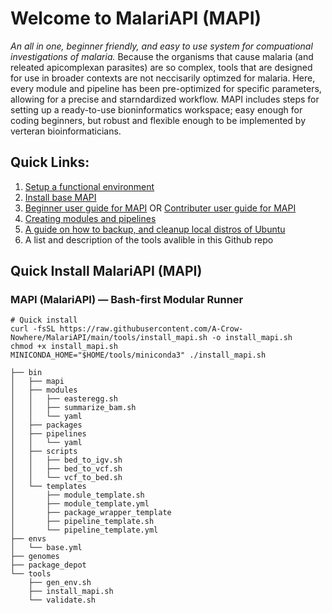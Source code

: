 # Welcome to MalariAPI (MAPI)
_An all in one, beginner friendly, and easy to use system for compuational investigations of malaria._ 
Because the organisms that cause malaria (and releated apicomplexan parasites) are so complex, tools that are designed for use in broader contexts are not neccisarily optimzed for malaria. Here, every module and pipeline has been pre-optimized for specific parameters, allowing for a precise and starndardized workflow. MAPI includes steps for setting up a ready-to-use bioninformatics workspace; easy enough for coding beginners, but robust and flexible enough to be implemented by verteran bioinformaticians. 
## Quick Links:
   1. [Setup a functional environment](docs/setup_MalariAPI.md) 
   2. [Install base MAPI](https://github.com/A-Crow-Nowhere/MalariAPI/blob/main/docs/PopulateMAPI.md)
   3. [Beginner user guide for MAPI](https://github.com/A-Crow-Nowhere/MalariAPI/blob/main/docs/user.md) OR  [Contributer user guide for MAPI](https://github.com/A-Crow-Nowhere/MalariAPI/blob/main/docs/contributer.md)
   4. [Creating modules and pipelines](docs/wrapping_tools.md)
   5. [A guide on how to backup, and cleanup local distros of Ubuntu](docs/distro_backup.md)
   6. A list and description of the tools avalible in this Github repo

## Quick Install MalariAPI (MAPI)
### MAPI (MalariAPI) — Bash-first Modular Runner
```
# Quick install
curl -fsSL https://raw.githubusercontent.com/A-Crow-Nowhere/MalariAPI/main/tools/install_mapi.sh -o install_mapi.sh
chmod +x install_mapi.sh
MINICONDA_HOME="$HOME/tools/miniconda3" ./install_mapi.sh
```

```MalariAPI/
├── bin
│   ├── mapi
│   ├── modules
│   │   ├── easteregg.sh
│   │   ├── summarize_bam.sh
│   │   └── yaml
│   ├── packages
│   ├── pipelines
│   │   └── yaml
│   ├── scripts
│   │   ├── bed_to_igv.sh
│   │   ├── bed_to_vcf.sh
│   │   └── vcf_to_bed.sh
│   └── templates
│       ├── module_template.sh
│       ├── module_template.yml
│       ├── package_wrapper_template
│       ├── pipeline_template.sh
│       └── pipeline_template.yml
├── envs
│   └── base.yml
├── genomes
├── package_depot
└── tools
    ├── gen_env.sh
    ├── install_mapi.sh
    └── validate.sh

```
